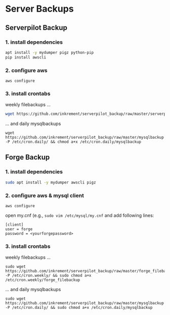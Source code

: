 # Server Backups

## Serverpilot Backup

### 1. install dependencies

```sh
apt install -y mydumper pigz python-pip
pip install awscli
```

### 2. configure aws

```
aws configure
```

### 3. install crontabs

weekly filebackups ...
```sh
wget https://github.com/inkrement/serverpilot_backup/raw/master/serverpilot_filebackup -P /etc/cron.weekly/ && chmod a+x /etc/cron.weekly/serverpilot_filebackup
```
... and daily mysqlbackups
```
wget https://github.com/inkrement/serverpilot_backup/raw/master/mysqlbackup -P /etc/cron.daily/ && chmod a+x /etc/cron.daily/mysqlbackup
```

## Forge Backup

### 1. install dependencies

```sh
sudo apt install -y mydumper awscli pigz
```

### 2. configure aws & mysql client

```
aws configure
```

open my.cnf (e.g., `sudo vim /etc/mysql/my.cnf` and add following lines:
```
[client]
user = forge
password = <yourforgepassword>
```

### 3. install crontabs

weekly filebackups ...
```
sudo wget https://github.com/inkrement/serverpilot_backup/raw/master/forge_filebackup -P /etc/cron.weekly/ && sudo chmod a+x /etc/cron.weekly/forge_filebackup
```
... and daily mysqlbackups
```
sudo wget https://github.com/inkrement/serverpilot_backup/raw/master/mysqlbackup -P /etc/cron.daily/ && sudo chmod a+x /etc/cron.daily/mysqlbackup
```
